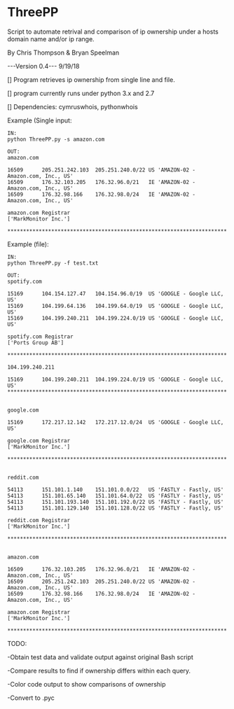 # ThreePP
Script to automate retrival and comparison of ip ownership under a hosts 
domain name and/or ip range. 

By Chris Thompson & Bryan Speelman

---Version 0.4---  9/19/18

[] Program retrieves ip ownership from single line and file.

[] program currently runs under python 3.x and 2.7

[] Dependencies: cymruswhois, pythonwhois



Example (Single input:

    IN: 
    python ThreePP.py -s amazon.com

    OUT:
    amazon.com

    16509      205.251.242.103  205.251.240.0/22 US 'AMAZON-02 - Amazon.com, Inc., US'
    16509      176.32.103.205   176.32.96.0/21   IE 'AMAZON-02 - Amazon.com, Inc., US'
    16509      176.32.98.166    176.32.98.0/24   IE 'AMAZON-02 - Amazon.com, Inc., US'

    amazon.com Registrar
    ['MarkMonitor Inc.']

    **********************************************************************

Example (file):
    
    IN:
    python ThreePP.py -f test.txt
    
    OUT:
    spotify.com

    15169      104.154.127.47   104.154.96.0/19  US 'GOOGLE - Google LLC, US'
    15169      104.199.64.136   104.199.64.0/19  US 'GOOGLE - Google LLC, US'
    15169      104.199.240.211  104.199.224.0/19 US 'GOOGLE - Google LLC, US'

    spotify.com Registrar
    ['Ports Group AB']

    **********************************************************************

    104.199.240.211

    15169      104.199.240.211  104.199.224.0/19 US 'GOOGLE - Google LLC, US'
    **********************************************************************


    google.com

    15169      172.217.12.142   172.217.12.0/24  US 'GOOGLE - Google LLC, US'

    google.com Registrar
    ['MarkMonitor Inc.']

    **********************************************************************


    reddit.com

    54113      151.101.1.140    151.101.0.0/22   US 'FASTLY - Fastly, US'
    54113      151.101.65.140   151.101.64.0/22  US 'FASTLY - Fastly, US'
    54113      151.101.193.140  151.101.192.0/22 US 'FASTLY - Fastly, US'
    54113      151.101.129.140  151.101.128.0/22 US 'FASTLY - Fastly, US'

    reddit.com Registrar
    ['MarkMonitor Inc.']

    **********************************************************************


    amazon.com

    16509      176.32.103.205   176.32.96.0/21   IE 'AMAZON-02 - Amazon.com, Inc., US'
    16509      205.251.242.103  205.251.240.0/22 US 'AMAZON-02 - Amazon.com, Inc., US'
    16509      176.32.98.166    176.32.98.0/24   IE 'AMAZON-02 - Amazon.com, Inc., US'

    amazon.com Registrar
    ['MarkMonitor Inc.']

    **********************************************************************
                
TODO:

-Obtain test data and validate output against original Bash script

-Compare results to find if ownership differs within each query.

-Color code output to show comparisons of ownership

-Convert to .pyc

